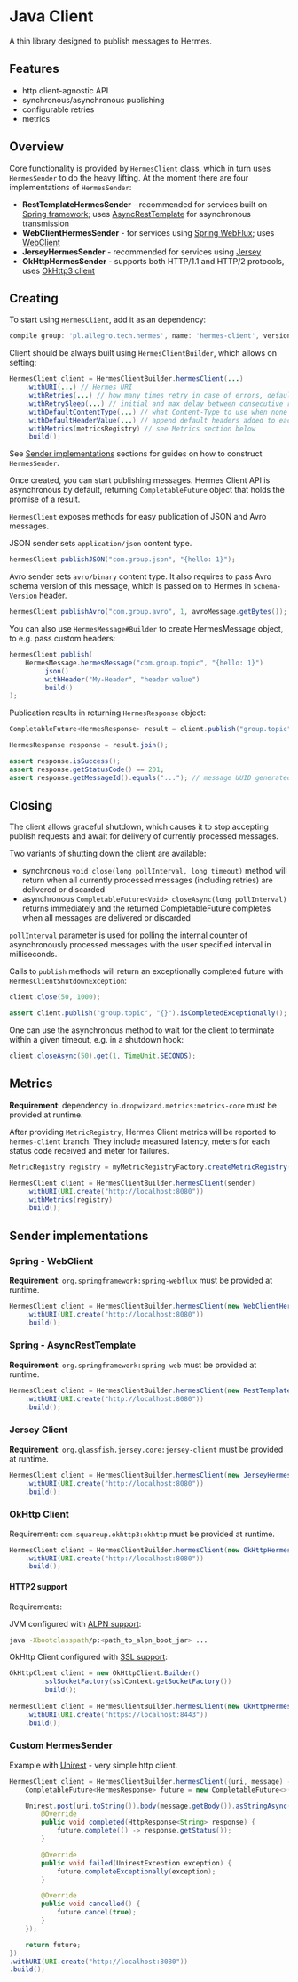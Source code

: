 # Java Client

A thin library designed to publish messages to Hermes.

## Features

* http client-agnostic API
* synchronous/asynchronous publishing
* configurable retries
* metrics

## Overview

Core functionality is provided by `HermesClient` class, which in turn uses `HermesSender` to do the heavy lifting.
At the moment there are four implementations of `HermesSender`:

* **RestTemplateHermesSender** - recommended for services built on [Spring framework](https://spring.io/projects/spring-framework);
  uses [AsyncRestTemplate](https://docs.spring.io/spring-framework/docs/5.3.9/javadoc-api/org/springframework/web/client/AsyncRestTemplate.html)
  for asynchronous transmission
* **WebClientHermesSender** - for services using [Spring WebFlux](https://docs.spring.io/spring-framework/docs/current/reference/html/web-reactive.html); 
  uses [WebClient](https://docs.spring.io/spring-framework/docs/current/javadoc-api/org/springframework/web/reactive/function/client/WebClient.html)
* **JerseyHermesSender** - recommended for services using  [Jersey](<https://eclipse-ee4j.github.io/jersey/>)
* **OkHttpHermesSender** - supports both HTTP/1.1 and HTTP/2 protocols, uses [OkHttp3 client](http://square.github.io/okhttp/)


## Creating

To start using `HermesClient`, add it as an dependency:

```groovy
compile group: 'pl.allegro.tech.hermes', name: 'hermes-client', version: versions.hermes
```

Client should be always built using `HermesClientBuilder`, which allows on setting:

```java
HermesClient client = HermesClientBuilder.hermesClient(...)
    .withURI(...) // Hermes URI
    .withRetries(...) // how many times retry in case of errors, default: 3
    .withRetrySleep(...) // initial and max delay between consecutive retries in milliseconds, default: 100ms (initial), 300ms (max)
    .withDefaultContentType(...) // what Content-Type to use when none set, default: application/json
    .withDefaultHeaderValue(...) // append default headers added to each message
    .withMetrics(metricsRegistry) // see Metrics section below
    .build();
```

See [Sender implementations](#sender-implementations) sections for guides on how to construct `HermesSender`.

Once created, you can start publishing messages. Hermes Client API is asynchronous by default, returning
`CompletableFuture` object that holds the promise of a result.

`HermesClient` exposes methods for easy publication of JSON and Avro messages.

JSON sender sets `application/json` content type.

```java
hermesClient.publishJSON("com.group.json", "{hello: 1}");
```

Avro sender sets `avro/binary` content type. It also requires to pass Avro schema version of this message, which is
passed on to Hermes in `Schema-Version` header.

```java
hermesClient.publishAvro("com.group.avro", 1, avroMessage.getBytes());
```

You can also use `HermesMessage#Builder` to create HermesMessage object, to e.g. pass custom headers:

```java
hermesClient.publish(
    HermesMessage.hermesMessage("com.group.topic", "{hello: 1}")
        .json()
        .withHeader("My-Header", "header value")
        .build()
);
```

Publication results in returning `HermesResponse` object:

```java
CompletableFuture<HermesResponse> result = client.publish("group.topic", "{}");

HermesResponse response = result.join();

assert response.isSuccess();
assert response.getStatusCode() == 201;
assert response.getMessageId().equals("..."); // message UUID generated by Hermes
```

## Closing

The client allows graceful shutdown, which causes it to stop accepting publish requests and await for delivery of currently processed messages.

Two variants of shutting down the client are available:

* synchronous `void close(long pollInterval, long timeout)` method will return when all currently processed messages
 (including retries) are delivered or discarded
* asynchronous `CompletableFuture<Void> closeAsync(long pollInterval)` returns immediately
 and the returned CompletableFuture completes when all messages are delivered or discarded 

`pollInterval` parameter is used for polling the internal counter of asynchronously processed messages with the user specified interval in milliseconds.

Calls to `publish` methods will return an exceptionally completed future with `HermesClientShutdownException`:
```java
client.close(50, 1000);

assert client.publish("group.topic", "{}").isCompletedExceptionally();
```

One can use the asynchronous method to wait for the client to terminate within a given timeout, e.g. in a shutdown hook:
```java
client.closeAsync(50).get(1, TimeUnit.SECONDS);
```

## Metrics

**Requirement**: dependency `io.dropwizard.metrics:metrics-core` must be provided at runtime.

After providing `MetricRegistry`, Hermes Client metrics will be reported to `hermes-client` branch. They include
measured latency, meters for each status code received and meter for failures.

```java
MetricRegistry registry = myMetricRegistryFactory.createMetricRegistry();

HermesClient client = HermesClientBuilder.hermesClient(sender)
    .withURI(URI.create("http://localhost:8080"))
    .withMetrics(registry)
    .build();
```

## Sender implementations

### Spring - WebClient

**Requirement**: `org.springframework:spring-webflux` must be provided at runtime.

```java
HermesClient client = HermesClientBuilder.hermesClient(new WebClientHermesSender(WebClient.create()))
    .withURI(URI.create("http://localhost:8080"))
    .build();
```

### Spring - AsyncRestTemplate

**Requirement**: `org.springframework:spring-web` must be provided at runtime.

```java
HermesClient client = HermesClientBuilder.hermesClient(new RestTemplateHermesSender(new AsyncRestTemplate()))
    .withURI(URI.create("http://localhost:8080"))
    .build();
```

### Jersey Client

**Requirement**: `org.glassfish.jersey.core:jersey-client` must be provided at runtime.

```java
HermesClient client = HermesClientBuilder.hermesClient(new JerseyHermesSender(ClientBuilder.newClient()))
    .withURI(URI.create("http://localhost:8080"))
    .build();
```

### OkHttp Client

Requirement: `com.squareup.okhttp3:okhttp` must be provided at runtime.

```java
HermesClient client = HermesClientBuilder.hermesClient(new OkHttpHermesSender(new OkHttpClient()))
    .withURI(URI.create("http://localhost:8080"))
    .build();
```

#### HTTP2 support

Requirements:

JVM configured with [ALPN support](https://web.archive.org/web/20200924211005/http://www.eclipse.org/jetty/documentation/current/alpn-chapter.html):

```bash
java -Xbootclasspath/p:<path_to_alpn_boot_jar> ...
```

OkHttp Client configured with [SSL support](https://github.com/square/okhttp/wiki/HTTPS):

```java
OkHttpClient client = new OkHttpClient.Builder()
        .sslSocketFactory(sslContext.getSocketFactory())
        .build();
        
HermesClient client = HermesClientBuilder.hermesClient(new OkHttpHermesSender(okHttpClient))
    .withURI(URI.create("https://localhost:8443"))
    .build();
```

### Custom HermesSender

Example with [Unirest](http://kong.github.io/unirest-java) - very simple http client.

```java
HermesClient client = HermesClientBuilder.hermesClient((uri, message) -> {
    CompletableFuture<HermesResponse> future = new CompletableFuture<>();

    Unirest.post(uri.toString()).body(message.getBody()).asStringAsync(new Callback<String>() {
        @Override
        public void completed(HttpResponse<String> response) {
            future.complete(() -> response.getStatus());
        }

        @Override
        public void failed(UnirestException exception) {
            future.completeExceptionally(exception);
        }

        @Override
        public void cancelled() {
            future.cancel(true);
        }
    });

    return future;
})
.withURI(URI.create("http://localhost:8080"))
.build();
```

